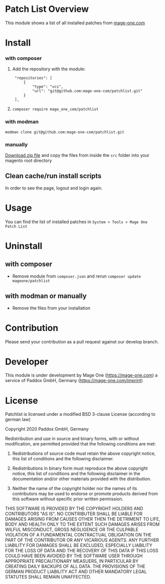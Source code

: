 # Patch List Overview

This module shows a list of all installed patches from [mage-one.com](https://mage-one.com/)

# Install

### with composer

1. Add the repository with the module:

        "repositories": [
            {
                "type": "vcs",
                "url": "git@github.com:mage-one-com/patchlist.git"
            }
        ],

2. `composer require mage_one_com/patchlist`

### with modman

    modman clone git@github.com:mage-one-com/patchlist.git

### manually
[Download zip file](https://github.com/mage-one-com/patchlist/archive/master.zip) and copy the files from inside the `src` folder into your magento root directory

## Clean cache/run install scripts

In order to see the page, logout and login again.

# Usage

You can find the list of installed patches in `System > Tools > Mage One Patch List`

# Uninstall
## with composer
- Remove module from `composer.json` and rerun `composer update mageone/patchlist`

## with modman or manually
- Remove the files from your installation

# Contribution

Please send your contribution as a pull request against our develop branch.

# Developer

This module is under development by Mage One (https://mage-one.com) a service of Paddox GmbH, Germany (https://mage-one.com/imprint)

# License

Patchlist is licensed under a modified BSD 3-clause License (according to german law)

Copyright 2020 Paddox GmbH, Germany

Redistribution and use in source and binary forms, with or without modification, are permitted provided that the following conditions are met:

1. Redistributions of source code must retain the above copyright notice, this list of conditions and the following disclaimer.

2. Redistributions in binary form must reproduce the above copyright notice, this list of conditions and the following disclaimer in the documentation and/or other materials provided with the distribution.

3. Neither the name of the copyright holder nor the names of its contributors may be used to endorse or promote products derived from this software without specific prior written permission.

THIS SOFTWARE IS PROVIDED BY THE COPYRIGHT HOLDERS AND CONTRIBUTORS "AS IS". NO CONTRIBUTER SHALL BE LIABLE FOR DAMAGES ARISING FROM CAUSES OTHER THEN THE DETRIMENT TO LIFE, BODY AND HEALTH ONLY TO THE EXTENT SUCH DAMAGES ARISES FROM WILFUL MISCONDUCT, GROSS NEGLIGENCE OR THE CULPABLE VIOLATION OF A FUNDAMENTAL CONTRACTUAL OBLIGATION ON THE PART OF THE CONTRIBUTOR OR ANY VICARIOUS AGENTS. ANY FURTHER LIABILITY FOR DAMAGES SHALL BE EXCLUDED, ESPECIALLY LIABILITY FOR THE LOSS OF DATA AND THE RECOVERY OF THIS DATA IF THIS LOSS COULD HAVE BEEN AVOIDED BY THE SOFTWARE USER THROUGH APPROPRIATE PRECAUTIONARY MEASUERS, IN PARTICULAR BY CREATING DAILY BACKUPS OF ALL DATA. THE PROVISIONS OF THE GERMAN PRODUCT LIABILITY ACT AND OTHER MANDATORY LEGAL STATUTES SHALL REMAIN UNAFFECTED.









 
